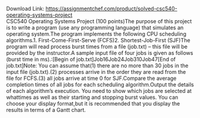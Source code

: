 Download Link: https://assignmentchef.com/product/solved-csc540-operating-systems-project
<br>
CSC540 Operating Systems Project (100 points)The purpose of this project is to write a program (use any programming language) that simulates an operating system.The program implements the following CPU scheduling algorithms.1. First-Come-First-Serve (FCFS)2. Shortest-Job-First (SJF)The program will read process burst times from a file (job.txt) – this file will be provided by the instructor.A sample input file of four jobs is given as follows (burst time in ms).:[Begin of job.txt]Job16Job24Job310Job47[End of job.txt]Note: You can assume that(1) there are no more than 30 jobs in the input file (job.txt).(2) processes arrive in the order they are read from the file for FCFS.(3) all jobs arrive at time 0 for SJF.Compare the average completion times of all jobs for each scheduling algorithm.Output the details of each algorithm’s execution. You need to show which jobs are selected at whattimes as well as their starting and stopping burst values. You can choose your display format,but it is recommended that you display the results in terms of a Gantt chart.